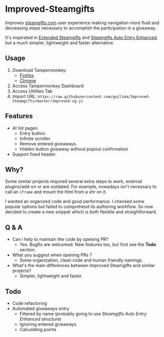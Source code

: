 # Improved-Steamgifts

Improves [steamgifts.com](https://www.steamgifts.com/) user experience making navigation more fluid and decreasing steps necessary to accomplish the participation in a giveaway.

It's inspirated in [Extended Steamgifts](https://github.com/nandee95/Extended_Steamgifts) and [Steamgifts Auto Entry Enhanced](https://greasyfork.org/en/scripts/29140-steamgifts-auto-entry-enhanced), but a much simpler, lightweight and faster alternative.

## Usage

1. Download Tampermonkey:
    - [Firefox](https://addons.mozilla.org/en-US/firefox/addon/tampermonkey/)
    - [Chrome](https://chrome.google.com/webstore/detail/tampermonkey/dhdgffkkebhmkfjojejmpbldmpobfkfo?hl=pt-BR)
2. Access Tampermonkey Dashboard
3. Access Utilities Tab
4. Import URL: `https://raw.githubusercontent.com/guilima/Improved-Steamgifts/master/improved-sg.js`


## Features

- At list pages
  - Entry button.
  - Infinite scroller.
  - Remove entered giveaways.
  - Hidden button giveaway without popout confirmation
- Support fixed header.


## Why?

Some similar projects required several extra steps to work, external plugins/add-on or are outdated. For example, nowadays isn't necessary to call an `iframe` and mount the html from a xhr on it.

I wanted an organized code and good performance. I checked some popular options but failed to comprehend its authoring workflow. So now decided to create a new snippet which is both flexible and straightforward.


## Q & A

- Can i help to maintain the code by opening PR?
    - Yes. Bugfix are welcomed. New features too, but first see the **Todo** section.
- What you suggest when opening PRs ?
    - Some organization, clean code and human friendly namings. 
- What's the main differences between Improved Steamgifts and similar projects?
    - Simpler, lightweight and faster.

## Todo

- Code refactoring
- Automated giveaways entry
  - Filtered by name (probably going to use _Steamgifts Auto Entry Enhanced_ structure)
  - Ignoring entered giveaways
  - Calculating points
